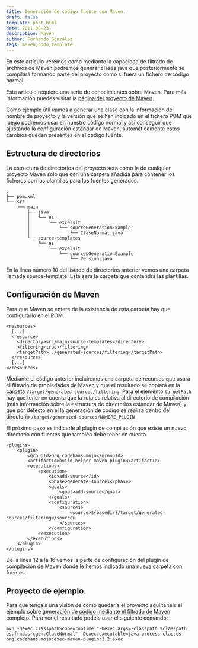 ```yaml
---
title: Generación de código fuente con Maven.
draft: false
template: post.html
date: 2011-06-23
description: Maven
author: Fernando González
tags: maven,code,template
---
```



En este artículo veremos como mediante la capacidad de filtrado de archivos de Maven podremos generar clases java que posteriormente se compilará formando parte del proyecto como si fuera un fichero de código normal.

<!-- more -->

Este articulo requiere una serie de conocimientos sobre Maven. Para más información puedes visitar la [página del proyecto de Maven](http://maven.apache.org/).

Como ejemplo útil vamos a generar una clase con la información del nombre de proyecto y la versión que se han indicado en el fichero POM que luego podremos usar en nuestro código normal y así conseguir que ajustando la configuración
estándar de Maven, automáticamente estos cambios queden presentes en el código fuente.

## Estructura de directorios

La estructura de directorios del proyecto sera como la de cualquier proyecto Maven solo que con una carpeta añadida para contener los ficheros con las plantillas para los fuentes generados.

    .
    ├── pom.xml
    └── src
        └── main
            ├── java
            │   └── es
            │       └── excelsit
            │           └── sourceGenerationExample
            │               └── ClaseNormal.java
            └── source-templates
                └── es
                    └── excelsit
                        └── sourcesGenerationExample
                            └── Version.java

En la línea número 10 del listado de directorios anterior vemos una carpeta llamada source-template. Esta será la carpeta que contendrá las plantillas.

## Configuración de Maven

Para que Maven se entere de la existencia de esta carpeta hay que configurarlo en el POM.

    <resources>
      [...]
      <resource>
        <directory>src/main/source-templates</directory>
        <filtering>true</filtering>
        <targetPath>../generated-sources/filtering</targetPath>
      </resource>
      [...]
    </resources>

Mediante el código anterior incluiremos una carpeta de recursos que usará el filtrado de propiedades de Maven y que el resultado se copiará en la carpeta `/target/generated-sources/filtering`. Para el elemento `targetPath` hay que tener en cuenta que la ruta es relativa al directorio de compilación (más información sobre la estructura de directorios estandar de Maven) y que por defecto en el la generación de codigo se realiza dentro del directorio `/target/generated-sources/NOMBRE_PLUGIN`

El próximo paso es indicarle al plugin de compilación que existe un nuevo directorio con fuentes que también debe tener en cuenta.

```
<plugins>
    <plugin>
        <groupId>org.codehaus.mojo</groupId>
        <artifactId>build-helper-maven-plugin</artifactId>
        <executions>
            <execution>
                <id>add-source</id>
                <phase>generate-sources</phase>
                <goals>
                    <goal>add-source</goal>
                </goals>
                <configuration>
                    <sources>
                        <source>${basedir}/target/generated-sources/filtering</source>
                    </sources>
                </configuration>
            </execution>
        </executions>
    </plugin>
</plugins>
```

De la línea 12 a la 16 vemos la parte de configuración del plugin de compilación de Maven donde le hemos indicado una nueva carpeta con fuentes.

## Proyecto de ejemplo.

Para que tengais una visión de como quedaría el proyecto aquí tenéis el ejemplo sobre [generación de código mediante el filtrado de Maven](/uploads/2011/06/23/srcgen.zip) completo. Para ver el resultado podeis usar el siguiente comando:

    mvn -Dexec.classpathScope=runtime "-Dexec.args=-classpath %classpath es.frnd.srcgen.ClaseNormal" -Dexec.executable=java process-classes org.codehaus.mojo:exec-maven-plugin:1.2:exec
